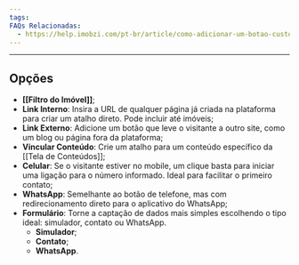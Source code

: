 ```yaml
---
tags:
FAQs Relacionadas:
  - https://help.imobzi.com/pt-br/article/como-adicionar-um-botao-customizado-na-home-do-site-xyt730/
---
```

---
## Opções

- **[[Filtro do Imóvel]]**;
- **Link Interno**: Insira a URL de qualquer página já criada na plataforma para criar um atalho direto. Pode incluir até imóveis;
- **Link Externo**: Adicione um botão que leve o visitante a outro site, como um blog ou página fora da plataforma;
- **Vincular Conteúdo**: Crie um atalho para um conteúdo específico da [[Tela de Conteúdos]];
- **Celular**: Se o visitante estiver no mobile, um clique basta para iniciar uma ligação para o número informado. Ideal para facilitar o primeiro contato;
- **WhatsApp**: Semelhante ao botão de telefone, mas com redirecionamento direto para o aplicativo do WhatsApp;
- **Formulário**: Torne a captação de dados mais simples escolhendo o tipo ideal: simulador, contato ou WhatsApp.
	- **Simulador**;
	- **Contato**;
	- **WhatsApp**.